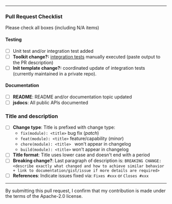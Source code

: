 
----

### Pull Request Checklist

Please check all boxes (including N/A items)

#### Testing

- [ ] Unit test and/or integration test added
- [ ] __Toolkit change?:__ [integration
tests](https://github.com/awslabs/aws-cdk/blob/master/packages/aws-cdk/integ-tests/test.sh)
manually executed (paste output to the PR description)
- [ ] __Init template change?:__ coordinated update of integration tests
(currently maintained in a private repo).

#### Documentation

- [ ] __README__: README and/or documentation topic updated
- [ ] __jsdocs__: All public APIs documented

### Title and description

- [ ] __Change type__: Title is prefixed with change type:
  * `fix(module): <title>` bug fix (_patch_)
  * `feat(module): <title>` feature/capability (_minor_)
  * `chore(module): <title> ` won't appear in changelog
  * `build(module): <title>` won't appear in changelog
- [ ] __Title format__: Title uses lower case and doesn't end with a period
- [ ] __Breaking change?__: Last paragraph of description is: `BREAKING
  CHANGE: <describe exactly what changed and how to achieve similar behavior +
  link to documentation/gist/issue if more details are required>`
- [ ] __References__: Indicate issues fixed via: `Fixes #xxx` or `Closes #xxx`

----

By submitting this pull request, I confirm that my contribution is made under the terms of the Apache-2.0 license.
